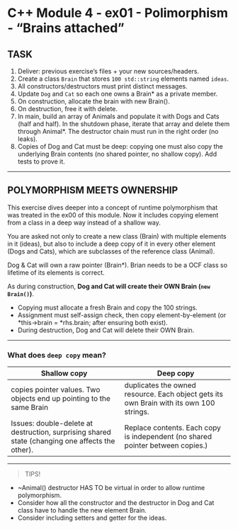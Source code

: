 # C++ Module 4 - ex01 - Polimorphism - “Brains attached”

## TASK 

1. Deliver: previous exercise’s files + your new sources/headers.  
2. Create a class `Brain` that stores `100 std::string` elements named `ideas`.  
3. All constructors/destructors must print distinct messages.  
4. Update `Dog` and `Cat` so each one owns a Brain* as a private member.  
5. On construction, allocate the brain with new Brain().  
6. On destruction, free it with delete.  
7. In main, build an array of Animals and populate it with Dogs and Cats (half and half). In the shutdown phase, iterate that array and delete them through Animal*. The destructor chain must run in the right order (no leaks).
8. Copies of Dog and Cat must be deep: copying one must also copy the underlying Brain contents (no shared pointer, no shallow copy). Add tests to prove it.

---

## POLYMORPHISM MEETS OWNERSHIP

This exercise dives deeper into a concept of runtime polymorphism that was treated in the ex00 of this module. Now it includes copying element from a class in a deep way instead of a shallow way.

You are asked not only to create a new class (Brain) with multiple elements in it (ideas), but also to include a deep copy of it in every other element (Dogs and Cats), which are subclasses of the reference class (Animal).

Dog & Cat will own a raw pointer (Brain*). Brian needs to be a OCF class so lifetime of its elements is correct.

As during construction, **Dog and Cat will create their OWN Brain (`new Brain()`)**. 
* Copying must allocate a fresh Brain and copy the 100 strings.  
* Assignment must self-assign check, then copy element-by-element (or *this->brain = *rhs.brain; after ensuring both exist).
* During destruction, Dog and Cat will delete their OWN Brain.  

---

### What does `deep copy` mean?

|   Shallow copy    |   Deep copy   |
|-------------------|---------------|
| copies pointer values. Two objects end up pointing to the same Brain | duplicates the owned resource. Each object gets its own Brain with its own 100 strings. |
| Issues: double-delete at destruction, surprising shared state (changing one affects the other). | Replace contents. Each copy is independent (no shared pointer between copies.) |

---

> TIPS!
* ~Animal() destructor HAS TO be virtual in order to allow runtime polymorphism.
* Consider how all the constructor and the destructor in Dog and Cat class have to handle the new element Brain.
* Consider including setters and getter for the ideas.